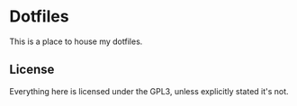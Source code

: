# Dotfiles
This is a place to house my dotfiles.

## License 
Everything here is licensed under the GPL3, unless explicitly stated it's not.
